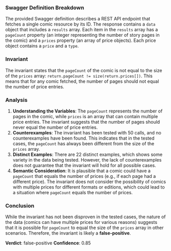 ### Swagger Definition Breakdown
The provided Swagger definition describes a REST API endpoint that fetches a single comic resource by its ID. The response contains a `data` object that includes a `results` array. Each item in the `results` array has a `pageCount` property (an integer representing the number of story pages in the comic) and a `prices` property (an array of price objects). Each price object contains a `price` and a `type`.

### Invariant
The invariant states that the `pageCount` of the comic is not equal to the size of the `prices` array: `return.pageCount != size(return.prices[])`. This means that for any comic fetched, the number of pages should not equal the number of price entries.

### Analysis
1. **Understanding the Variables**: The `pageCount` represents the number of pages in the comic, while `prices` is an array that can contain multiple price entries. The invariant suggests that the number of pages should never equal the number of price entries.
2. **Counterexamples**: The invariant has been tested with 50 calls, and no counterexamples have been found. This indicates that in the tested cases, the `pageCount` has always been different from the size of the `prices` array.
3. **Distinct Examples**: There are 22 distinct examples, which shows some variety in the data being tested. However, the lack of counterexamples does not guarantee that the invariant will hold for all possible cases.
4. **Semantic Consideration**: It is plausible that a comic could have a `pageCount` that equals the number of prices (e.g., if each page had a different price). The invariant does not consider the possibility of comics with multiple prices for different formats or editions, which could lead to a situation where `pageCount` equals the number of prices.

### Conclusion
While the invariant has not been disproven in the tested cases, the nature of the data (comics can have multiple prices for various reasons) suggests that it is possible for `pageCount` to equal the size of the `prices` array in other scenarios. Therefore, the invariant is likely a **false-positive**. 

**Verdict**: false-positive
**Confidence**: 0.85

